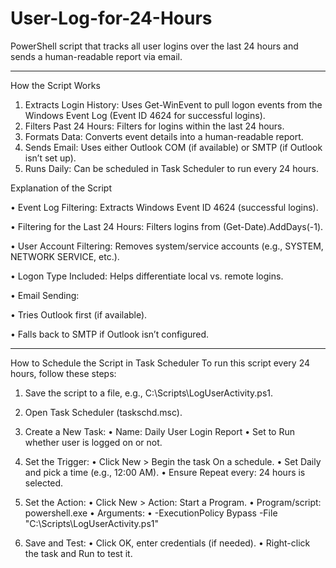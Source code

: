 # User-Log-for-24-Hours


PowerShell script that tracks all user logins over the last 24 hours and sends a human-readable report via email.
________________________________________
How the Script Works
1.	Extracts Login History: Uses Get-WinEvent to pull logon events from the Windows Event Log (Event ID 4624 for successful logins).
2.	Filters Past 24 Hours: Filters for logins within the last 24 hours.
3.	Formats Data: Converts event details into a human-readable report.
4.	Sends Email: Uses either Outlook COM (if available) or SMTP (if Outlook isn’t set up).
5.	Runs Daily: Can be scheduled in Task Scheduler to run every 24 hours.

Explanation of the Script

•	Event Log Filtering: Extracts Windows Event ID 4624 (successful logins).

•	Filtering for the Last 24 Hours: Filters logins from (Get-Date).AddDays(-1).

•	User Account Filtering: Removes system/service accounts (e.g., SYSTEM, NETWORK SERVICE, etc.).

•	Logon Type Included: Helps differentiate local vs. remote logins.

•	Email Sending: 

•	Tries Outlook first (if available).

•	Falls back to SMTP if Outlook isn’t configured.
________________________________________
How to Schedule the Script in Task Scheduler
To run this script every 24 hours, follow these steps:

1.	Save the script to a file, e.g., C:\Scripts\LogUserActivity.ps1.

2.	Open Task Scheduler (taskschd.msc).

3.	Create a New Task: 
•	Name: Daily User Login Report
•	Set to Run whether user is logged on or not.

4.	Set the Trigger: 
•	Click New > Begin the task On a schedule.
•	Set Daily and pick a time (e.g., 12:00 AM).
•	Ensure Repeat every: 24 hours is selected.

5.	Set the Action: 
•	Click New > Action: Start a Program.
•	Program/script: powershell.exe
•	Arguments: 
•	-ExecutionPolicy Bypass -File "C:\Scripts\LogUserActivity.ps1"

6.	Save and Test: 
•	Click OK, enter credentials (if needed).
•	Right-click the task and Run to test it.
